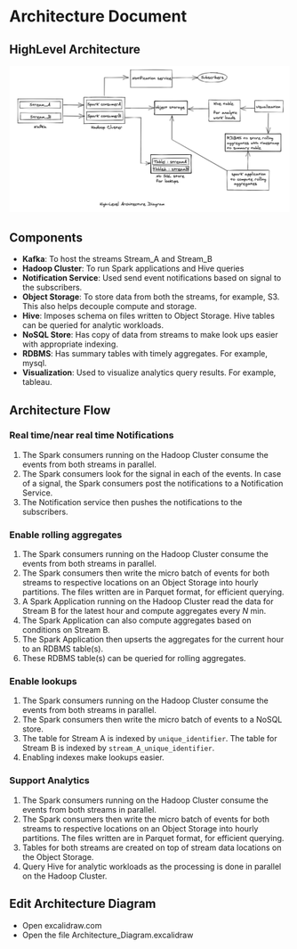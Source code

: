 # Architecture Document
## HighLevel Architecture
![Open Architecture_Diagram.excalidraw in excalidraw.com](https://raw.githubusercontent.com/chandanaPerumalla/architecture-assessment/main/architecture-diagram.png)

## Components
* **Kafka**: To host the streams Stream_A and Stream_B
* **Hadoop Cluster**: To run Spark applications and Hive queries
* **Notification Service**: Used send event notifications based on signal to the subscribers.
* **Object Storage**: To store data from both the streams, for example, S3. This also helps decouple compute and storage.
* **Hive**: Imposes schema on files written to Object Storage. Hive tables can be queried for analytic workloads.
* **NoSQL Store**: Has copy of data from streams to make look ups easier with appropriate indexing.
* **RDBMS**: Has summary tables with timely aggregates. For example, mysql.
* **Visualization**: Used to visualize analytics query results. For example, tableau.

## Architecture Flow
### Real time/near real time Notifications
1. The Spark consumers running on the Hadoop Cluster consume the events from both streams in parallel.
2. The Spark consumers look for the signal in each of the events. In case of a signal, the Spark consumers post the notifications to a Notification Service.
3. The Notification service then pushes the notifications to the subscribers.

### Enable rolling aggregates
1. The Spark consumers running on the Hadoop Cluster consume the events from both streams in parallel.
2. The Spark consumers then write the micro batch of events for both streams to respective locations on an Object Storage into hourly partitions. The files written are in Parquet format, for efficient querying.
3. A Spark Application running on the Hadoop Cluster read the data for Stream B for the latest hour and compute aggregates every *N* min.
4. The Spark Application can also compute aggregates based on conditions on Stream B.
5. The Spark Application then upserts the aggregates for the current hour to an RDBMS table(s).
6. These RDBMS table(s) can be queried for rolling aggregates.

### Enable lookups
1. The Spark consumers running on the Hadoop Cluster consume the events from both streams in parallel.
2. The Spark consumers then write the micro batch of events to a NoSQL store.
3. The table for Stream A is indexed by `unique_identifier`. The table for Stream B is indexed by `stream_A_unique_identifier`.
4. Enabling indexes make lookups easier.

### Support Analytics
1. The Spark consumers running on the Hadoop Cluster consume the events from both streams in parallel.
2. The Spark consumers then write the micro batch of events for both streams to respective locations on an Object Storage into hourly partitions. The files written are in Parquet format, for efficient querying.
3. Tables for both streams are created on top of stream data locations on the Object Storage.
4. Query Hive for analytic workloads as the processing is done in parallel on the Hadoop Cluster.

## Edit Architecture Diagram
* Open excalidraw.com
* Open the file Architecture_Diagram.excalidraw
